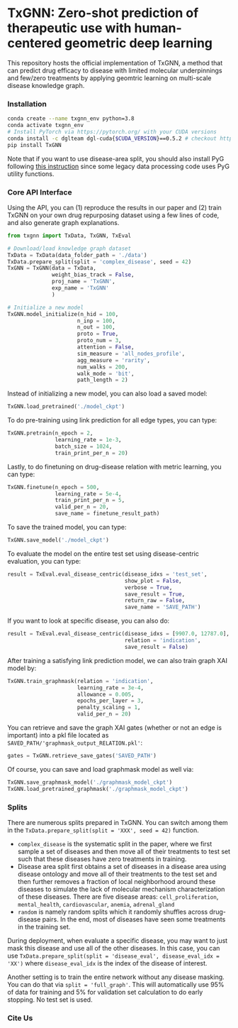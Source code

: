# TxGNN: Zero-shot prediction of therapeutic use with human-centered geometric deep learning 

This repository hosts the official implementation of TxGNN, a method that can predict drug efficacy to disease with limited molecular underpinnings and few/zero treatments by applying geomtric learning on multi-scale disease knowledge graph. 

### Installation 

```bash
conda create --name txgnn_env python=3.8
conda activate txgnn_env
# Install PyTorch via https://pytorch.org/ with your CUDA versions
conda install -c dglteam dgl-cuda{$CUDA_VERSION}==0.5.2 # checkout https://www.dgl.ai/pages/start.html for more info, as long as it is DGL 0.5.2
pip install TxGNN
```

Note that if you want to use disease-area split, you should also install PyG following [this instruction](https://pytorch-geometric.readthedocs.io/en/latest/notes/installation.html) since some legacy data processing code uses PyG utility functions.

### Core API Interface
Using the API, you can (1) reproduce the results in our paper and (2) train TxGNN on your own drug repurposing dataset using a few lines of code, and also generate graph explanations. 

```python
from txgnn import TxData, TxGNN, TxEval

# Download/load knowledge graph dataset
TxData = TxData(data_folder_path = './data')
TxData.prepare_split(split = 'complex_disease', seed = 42)
TxGNN = TxGNN(data = TxData, 
              weight_bias_track = False,
              proj_name = 'TxGNN',
              exp_name = 'TxGNN'
              )

# Initialize a new model
TxGNN.model_initialize(n_hid = 100, 
                      n_inp = 100, 
                      n_out = 100, 
                      proto = True,
                      proto_num = 3,
                      attention = False,
                      sim_measure = 'all_nodes_profile',
                      agg_measure = 'rarity',
                      num_walks = 200,
                      walk_mode = 'bit',
                      path_length = 2)

```

Instead of initializing a new model, you can also load a saved model:

```python
TxGNN.load_pretrained('./model_ckpt')
```

To do pre-training using link prediction for all edge types, you can type:

```python
TxGNN.pretrain(n_epoch = 2, 
               learning_rate = 1e-3,
               batch_size = 1024, 
               train_print_per_n = 20)
```

Lastly, to do finetuning on drug-disease relation with metric learning, you can type:

```python
TxGNN.finetune(n_epoch = 500, 
               learning_rate = 5e-4,
               train_print_per_n = 5,
               valid_per_n = 20,
               save_name = finetune_result_path)
```

To save the trained model, you can type:

```python
TxGNN.save_model('./model_ckpt')
```

To evaluate the model on the entire test set using disease-centric evaluation, you can type:

```python
result = TxEval.eval_disease_centric(disease_idxs = 'test_set', 
                                     show_plot = False, 
                                     verbose = True, 
                                     save_result = True,
                                     return_raw = False,
                                     save_name = 'SAVE_PATH')

```

If you want to look at specific disease, you can also do:

```python
result = TxEval.eval_disease_centric(disease_idxs = [9907.0, 12787.0], 
                                     relation = 'indication', 
                                     save_result = False)
```


After training a satisfying link prediction model, we can also train graph XAI model by:

```python
TxGNN.train_graphmask(relation = 'indication',
                      learning_rate = 3e-4,
                      allowance = 0.005,
                      epochs_per_layer = 3,
                      penalty_scaling = 1,
                      valid_per_n = 20)
```

You can retrieve and save the graph XAI gates (whether or not an edge is important) into a pkl file located as `SAVED_PATH/'graphmask_output_RELATION.pkl'`:

```python
gates = TxGNN.retrieve_save_gates('SAVED_PATH')
```

Of course, you can save and load graphmask model as well via:

```python
TxGNN.save_graphmask_model('./graphmask_model_ckpt')
TxGNN.load_pretrained_graphmask('./graphmask_model_ckpt')

```

### Splits

There are numerous splits prepared in TxGNN. You can switch among them in the `TxData.prepare_split(split = 'XXX', seed = 42)` function.

- `complex_disease` is the systematic split in the paper, where we first sample a set of diseases and then move all of their treatments to test set such that these diseases have zero treatments in training.
- Disease area split first obtains a set of diseases in a disease area using disease ontology and move all of their treatments to the test set and then further removes a fraction of local neighborhood around these diseases to simulate the lack of molecular mechanism characterization of these diseases. There are five disease areas: `cell_proliferation`, `mental_health`, `cardiovascular`, `anemia`, `adrenal_gland`
- `random` is namely random splits which it randomly shuffles across drug-disease pairs. In the end, most of diseases have seen some treatments in the training set.

During deployment, when evaluate a specific disease, you may want to just mask this disease and use all of the other diseases. In this case, you can use `TxData.prepare_split(split = 'disease_eval', disease_eval_idx = 'XX')` where `disease_eval_idx` is the index of the disease of interest. 

Another setting is to train the entire network without any disease masking. You can do that via `split = 'full_graph'`. This will automatically use 95% of data for training and 5% for validation set calculation to do early stopping. No test set is used. 


### Cite Us

```
```
